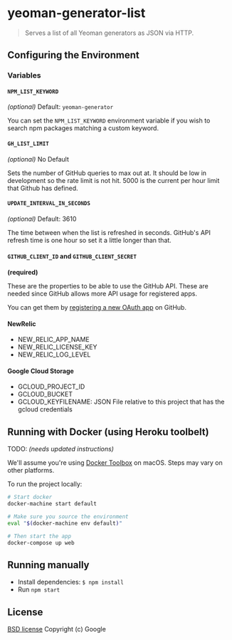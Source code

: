 # yeoman-generator-list

> Serves a list of all Yeoman generators as JSON via HTTP.

## Configuring the Environment

### Variables

#### `NPM_LIST_KEYWORD`

*(optional)*
Default: `yeoman-generator`

You can set the `NPM_LIST_KEYWORD` environment variable if you wish to search npm packages matching a custom keyword.

#### `GH_LIST_LIMIT`

*(optional)*
No Default

Sets the number of GitHub queries to max out at. It should be low in development so the rate limit is not hit. 5000 is the current per hour limit that Github has defined.

#### `UPDATE_INTERVAL_IN_SECONDS`
*(optional)*
Default: 3610

The time between when the list is refreshed in seconds. GitHub's API refresh time is one hour so set it a little longer than that.

#### `GITHUB_CLIENT_ID` and `GITHUB_CLIENT_SECRET`
**(required)**

These are the properties to be able to use the GitHub API. These are needed since GitHub allows more API usage for registered apps.

You can get them by [registering a new OAuth app](https://github.com/settings/applications/new) on GitHub.

#### NewRelic

 - NEW_RELIC_APP_NAME
 - NEW_RELIC_LICENSE_KEY
 - NEW_RELIC_LOG_LEVEL

#### Google Cloud Storage

 - GCLOUD_PROJECT_ID
 - GCLOUD_BUCKET
 - GCLOUD_KEYFILENAME: JSON File relative to this project that has the gcloud credentials

## Running with Docker (using Heroku toolbelt)

TODO: *(needs updated instructions)*

We'll assume you're using [Docker Toolbox](https://www.docker.com/toolbox) on macOS. Steps may vary on other platforms.

To run the project locally:

```bash
# Start docker
docker-machine start default

# Make sure you source the environment
eval "$(docker-machine env default)"

# Then start the app
docker-compose up web
```

## Running manually

- Install dependencies: `$ npm install`
- Run `npm start`

## License

[BSD license](http://opensource.org/licenses/bsd-license.php)
Copyright (c) Google
